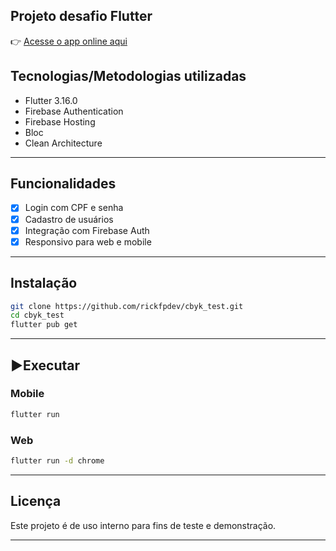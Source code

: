 ## Projeto desafio Flutter

👉 [Acesse o app online aqui](https://cbyk-cda5a.firebaseapp.com/)

## Tecnologias/Metodologias utilizadas

- Flutter 3.16.0
- Firebase Authentication
- Firebase Hosting
- Bloc
- Clean Architecture 

---

## Funcionalidades

- [x] Login com CPF e senha
- [x] Cadastro de usuários
- [x] Integração com Firebase Auth
- [x] Responsivo para web e mobile

---

## Instalação

```bash
git clone https://github.com/rickfpdev/cbyk_test.git
cd cbyk_test
flutter pub get
```

---

## ▶Executar

### Mobile

```bash
flutter run
```

### Web

```bash
flutter run -d chrome
```
---

## Licença

Este projeto é de uso interno para fins de teste e demonstração.

---

